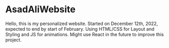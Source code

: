 # AsadAliWebsite
Hello, this is my personalized website.
Started on December 12th, 2022, expected to end by start of February.
Using HTML/CSS for Layout and Styling and JS for animations.
Might use React in the future to improve this project.
